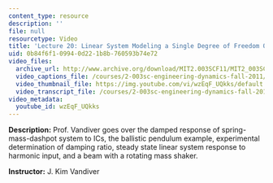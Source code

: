 ```yaml
---
content_type: resource
description: ''
file: null
resourcetype: Video
title: 'Lecture 20: Linear System Modeling a Single Degree of Freedom Oscillator'
uid: 0b84f6f1-0994-0d22-1b8b-760593b74e72
video_files:
  archive_url: http://www.archive.org/download/MIT2.003SCF11/MIT2_003SCF11_lec20_300k.mp4
  video_captions_file: /courses/2-003sc-engineering-dynamics-fall-2011/154b9e0e25bf5f3682f42d94e30c798b_wzEqF_UQkks.vtt
  video_thumbnail_file: https://img.youtube.com/vi/wzEqF_UQkks/default.jpg
  video_transcript_file: /courses/2-003sc-engineering-dynamics-fall-2011/404546ee639d8d717626dd116be1cac5_wzEqF_UQkks.pdf
video_metadata:
  youtube_id: wzEqF_UQkks
---
```


**Description:** Prof. Vandiver goes over the damped response of spring-mass-dashpot system to ICs, the ballistic pendulum example, experimental determination of damping ratio, steady state linear system response to harmonic input, and a beam with a rotating mass shaker.

**Instructor:** J. Kim Vandiver